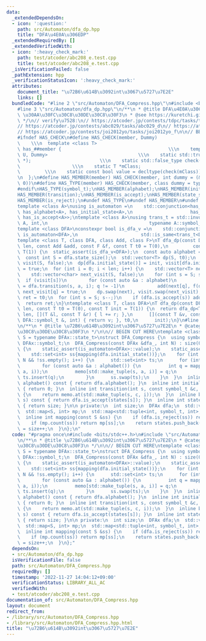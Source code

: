 ```yaml
---
data:
  _extendedDependsOn:
  - icon: ':question:'
    path: src/Automaton/dfa_dp.hpp
    title: "DFA\u4E0A\u306EDP"
  _extendedRequiredBy: []
  _extendedVerifiedWith:
  - icon: ':heavy_check_mark:'
    path: test/atcoder/abc208_e.test.cpp
    title: test/atcoder/abc208_e.test.cpp
  _isVerificationFailed: false
  _pathExtension: hpp
  _verificationStatusIcon: ':heavy_check_mark:'
  attributes:
    document_title: "\u72B6\u614B\u3092int\u3067\u5727\u7E2E"
    links: []
  bundledCode: "#line 2 \"src/Automaton/DFA_Compress.hpp\"\n#include <bits/stdc++.h>\n\
    #line 3 \"src/Automaton/dfa_dp.hpp\"\n/**\n * @title DFA\u4E0A\u306EDP\n * @category\
    \ \u30AA\u30FC\u30C8\u30DE\u30C8\u30F3\n * @see https://kuretchi.github.io/blog/entries/automaton-dp/\n\
    \ */\n// verify\u7528:\n// https://atcoder.jp/contests/tdpc/tasks/tdpc_number\n\
    // https://atcoder.jp/contests/abc029/tasks/abc029_d\n// https://atcoder.jp/contests/donuts-live2014/tasks/donuts_live2014_2\n\
    // https://atcoder.jp/contests/joi2012yo/tasks/joi2012yo_f\n\n// BEGIN CUT HERE\n\
    #ifndef HAS_CHECK\n#define HAS_CHECK(member, Dummy)                          \
    \    \\\n  template <class T>                                          \\\n  struct\
    \ has_##member {                                       \\\n    template <class\
    \ U, Dummy>                                 \\\n    static std::true_type check(U\
    \ *);                         \\\n    static std::false_type check(...);     \
    \                   \\\n    static T *mClass;                                \
    \         \\\n    static const bool value = decltype(check(mClass))::value; \\\
    \n  };\n#define HAS_MEMBER(member) HAS_CHECK(member, int dummy = (&U::member,\
    \ 0))\n#define HAS_TYPE(member) HAS_CHECK(member, class dummy = typename U::member)\n\
    #endif\nHAS_TYPE(symbol_t);\nHAS_MEMBER(alphabet);\nHAS_MEMBER(initial_state);\n\
    HAS_MEMBER(transition);\nHAS_MEMBER(is_accept);\nHAS_MEMBER(state_size);\nHAS_MEMBER(eps_transition);\n\
    HAS_MEMBER(is_reject);\n#undef HAS_TYPE\n#undef HAS_MEMBER\n#undef HAS_CHECK\n\
    template <class A>\nusing is_automaton =\n    std::conjunction<has_symbol_t<A>,\
    \ has_alphabet<A>, has_initial_state<A>,\n                     has_transition<A>,\
    \ has_is_accept<A>>;\ntemplate <class A>\nusing trans_t = std::invoke_result_t<decltype(&A::transition),\
    \ A, int,\n                                     typename A::symbol_t, int>;\n\
    template <class DFA>\nconstexpr bool is_dfa_v =\n    std::conjunction_v<has_state_size<DFA>,\
    \ is_automaton<DFA>,\n                       std::is_same<trans_t<DFA>, int>>;\n\
    template <class T, class DFA, class Add, class F>\nT dfa_dp(const DFA &dfa, int\
    \ len, const Add &add, const F &f, const T t0 = T(0),\n         const T init =\
    \ T(1)) {\n  static_assert(is_dfa_v<DFA>);\n  const auto alphabet = dfa.alphabet();\n\
    \  const int S = dfa.state_size();\n  std::vector<T> dp(S, t0);\n  std::vector<char>\
    \ visit(S, false);\n  dp[dfa.initial_state()] = init, visit[dfa.initial_state()]\
    \ = true;\n  for (int i = 0; i < len; i++) {\n    std::vector<T> next(S, t0);\n\
    \    std::vector<char> next_visit(S, false);\n    for (int s = S; s--;)\n    \
    \  if (visit[s])\n        for (const auto &a : alphabet)\n          if (int q\
    \ = dfa.transition(s, a, i); q != -1)\n            add(next[q], f(dp[s], a, i)),\
    \ next_visit[q] = true;\n    dp.swap(next), visit.swap(next_visit);\n  }\n  T\
    \ ret = t0;\n  for (int s = S; s--;)\n    if (dfa.is_accept(s)) add(ret, dp[s]);\n\
    \  return ret;\n}\ntemplate <class T, class DFA>\nT dfa_dp(const DFA &dfa, int\
    \ len, const T t0 = T(0), const T init = T(1)) {\n  return dfa_dp<T>(\n      dfa,\
    \ len, [](T &l, const T &r) { l += r; },\n      [](const T &v, const typename\
    \ DFA::symbol_t &, int) { return v; }, t0,\n      init);\n}\n#line 4 \"src/Automaton/DFA_Compress.hpp\"\
    \n/**\n * @title \u72B6\u614B\u3092int\u3067\u5727\u7E2E\n * @category \u30AA\u30FC\
    \u30C8\u30DE\u30C8\u30F3\n */\n\n// BEGIN CUT HERE\ntemplate <class DFAx, class\
    \ S = typename DFAx::state_t>\nstruct DFA_Compress {\n  using symbol_t = typename\
    \ DFAx::symbol_t;\n  DFA_Compress(const DFAx &dfa_, int N) : size(0), dfa(dfa_)\
    \ {\n    static_assert(is_automaton<DFAx>::value);\n    static_assert(has_is_reject<DFAx>::value);\n\
    \    std::set<int> ss{mapping(dfa.initial_state())};\n    for (int i = 0; i <\
    \ N && !ss.empty(); i++) {\n      std::set<int> ts;\n      for (int s : ss)\n\
    \        for (const auto &a : alphabet()) {\n          int q = mapping(dfa.transition(states[s],\
    \ a, i));\n          memo[std::make_tuple(s, a, i)] = q;\n          if (q != -1)\
    \ ts.insert(q);\n        }\n      ss.swap(ts);\n    }\n  }\n  inline std::vector<symbol_t>\
    \ alphabet() const { return dfa.alphabet(); }\n  inline int initial_state() const\
    \ { return 0; }\n  inline int transition(int s, const symbol_t &c, int i) const\
    \ {\n    return memo.at(std::make_tuple(s, c, i));\n  }\n  inline bool is_accept(int\
    \ s) const { return dfa.is_accept(states[s]); }\n  inline int state_size() const\
    \ { return size; }\n\n private:\n  int size;\n  DFAx dfa;\n  std::vector<S> states;\n\
    \  std::map<S, int> mp;\n  std::map<std::tuple<int, symbol_t, int>, int> memo;\n\
    \  inline int mapping(const S &ss) {\n    if (dfa.is_reject(ss)) return -1;\n\
    \    if (mp.count(ss)) return mp[ss];\n    return states.push_back(ss), mp[ss]\
    \ = size++;\n  }\n};\n"
  code: "#pragma once\n#include <bits/stdc++.h>\n#include \"src/Automaton/dfa_dp.hpp\"\
    \n/**\n * @title \u72B6\u614B\u3092int\u3067\u5727\u7E2E\n * @category \u30AA\u30FC\
    \u30C8\u30DE\u30C8\u30F3\n */\n\n// BEGIN CUT HERE\ntemplate <class DFAx, class\
    \ S = typename DFAx::state_t>\nstruct DFA_Compress {\n  using symbol_t = typename\
    \ DFAx::symbol_t;\n  DFA_Compress(const DFAx &dfa_, int N) : size(0), dfa(dfa_)\
    \ {\n    static_assert(is_automaton<DFAx>::value);\n    static_assert(has_is_reject<DFAx>::value);\n\
    \    std::set<int> ss{mapping(dfa.initial_state())};\n    for (int i = 0; i <\
    \ N && !ss.empty(); i++) {\n      std::set<int> ts;\n      for (int s : ss)\n\
    \        for (const auto &a : alphabet()) {\n          int q = mapping(dfa.transition(states[s],\
    \ a, i));\n          memo[std::make_tuple(s, a, i)] = q;\n          if (q != -1)\
    \ ts.insert(q);\n        }\n      ss.swap(ts);\n    }\n  }\n  inline std::vector<symbol_t>\
    \ alphabet() const { return dfa.alphabet(); }\n  inline int initial_state() const\
    \ { return 0; }\n  inline int transition(int s, const symbol_t &c, int i) const\
    \ {\n    return memo.at(std::make_tuple(s, c, i));\n  }\n  inline bool is_accept(int\
    \ s) const { return dfa.is_accept(states[s]); }\n  inline int state_size() const\
    \ { return size; }\n\n private:\n  int size;\n  DFAx dfa;\n  std::vector<S> states;\n\
    \  std::map<S, int> mp;\n  std::map<std::tuple<int, symbol_t, int>, int> memo;\n\
    \  inline int mapping(const S &ss) {\n    if (dfa.is_reject(ss)) return -1;\n\
    \    if (mp.count(ss)) return mp[ss];\n    return states.push_back(ss), mp[ss]\
    \ = size++;\n  }\n};"
  dependsOn:
  - src/Automaton/dfa_dp.hpp
  isVerificationFile: false
  path: src/Automaton/DFA_Compress.hpp
  requiredBy: []
  timestamp: '2022-11-27 14:04:12+09:00'
  verificationStatus: LIBRARY_ALL_AC
  verifiedWith:
  - test/atcoder/abc208_e.test.cpp
documentation_of: src/Automaton/DFA_Compress.hpp
layout: document
redirect_from:
- /library/src/Automaton/DFA_Compress.hpp
- /library/src/Automaton/DFA_Compress.hpp.html
title: "\u72B6\u614B\u3092int\u3067\u5727\u7E2E"
---
```

